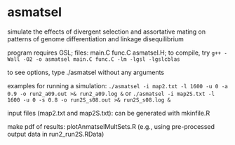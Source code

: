# asmatsel
simulate the effects of divergent selection and assortative mating on patterns of genome differentiation and linkage disequilibrium


program requires GSL; 
files: main.C func.C asmatsel.H; to compile, try 
`g++ -Wall -O2 -o asmatsel main.C func.C -lm -lgsl -lgslcblas`

to see options, type ./asmatsel without any  arguments

examples for running a simulation:
`./asmatsel -i map2.txt -l 1600 -u 0 -a 0.9 -o run2_a09.out >& run2_a09.log &`
or `./asmatsel -i map2S.txt -l 1600 -u 0 -s 0.8 -o run2S_s08.out >& run2S_s08.log &`

input files (map2.txt and map2S.txt): 
can be generated with mkinfile.R

make pdf of results:
plotAnmatselMultSets.R
(e.g., using pre-processed output data in run2_run2S.RData)
